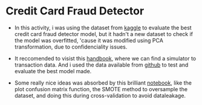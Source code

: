 # Credit Card Fraud Detector

* In this activity, i was using the dataset from [kaggle](https://www.kaggle.com/datasets/mlg-ulb/creditcardfraud) to evaluate the best credit card fraud detector model, 
but it hadn't a new dataset to check if the model was overfitted, 'cause it was modified using PCA transformation, due to confidenciality issues.

* It reccomended to visist this [handbook](https://fraud-detection-handbook.github.io/fraud-detection-handbook/Chapter_3_GettingStarted/SimulatedDataset.html),
where we can find a simulator to transaction data. And i used the data available from [github](https://github.com/Fraud-Detection-Handbook/simulated-data-transformed)
to test and evaluate the best model made.

* Some really nice ideas was absorbed by this brilliant [notebook](https://www.kaggle.com/code/janiobachmann/credit-fraud-dealing-with-imbalanced-datasets), like the plot confusion matrix function, the SMOTE method to oversample the dataset, and doing this during cross-validation to avoid dataleakage.
